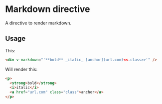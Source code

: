 # Markdown directive

A directive to render markdown.

## Usage
This:
```html
<div v-markdown="'**bold** _italic_ [anchor](url.com)<<.class>>'" />
```
Will render this:
```html
<p>
  <strong>bold</strong>
  <i>italic</i>
  <a href="url.com" class="class">anchor</a>
</p>
```
